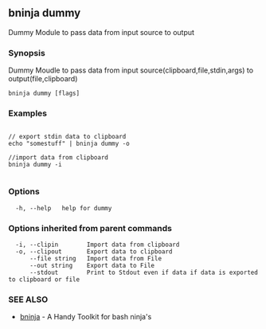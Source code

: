 ## bninja dummy

Dummy Module to pass data from input source to output 

### Synopsis

Dummy Moudle to pass data from input source(clipboard,file,stdin,args) to output(file,clipboard)

```
bninja dummy [flags]
```

### Examples

```

// export stdin data to clipboard
echo "somestuff" | bninja dummy -o

//import data from clipboard
bninja dummy -i
	
```

### Options

```
  -h, --help   help for dummy
```

### Options inherited from parent commands

```
  -i, --clipin        Import data from clipboard
  -o, --clipout       Export data to clipboard
      --file string   Import data from File
      --out string    Export data to File
      --stdout        Print to Stdout even if data if data is exported to clipboard or file
```

### SEE ALSO

* [bninja](bninja.md)	 - A Handy Toolkit for bash ninja's


